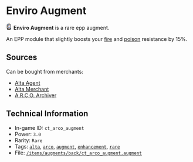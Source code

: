 # Enviro Augment

<img src="https://raw.githubusercontent.com/Ceterai/Enternia/main/items/augments/back/ct_arco_augment.png" alt="Enviro Augment icon" loading="lazy" height=16px width="auto" /> **Enviro Augment** is a rare epp augment.

An EPP module that slightly boosts your [fire](https://ceterai.github.io/MyEnternia/Wiki/Tags/Fire) and [poison](https://ceterai.github.io/MyEnternia/Wiki/Tags/Poison) resistance by 15%.

## Sources

Can be bought from merchants:

- [Alta Agent](https://ceterai.github.io/MyEnternia/Wiki/AltaAgent)
- [Alta Merchant](https://ceterai.github.io/MyEnternia/Wiki/AltaMerchant)
- [A.R.C.O. Archiver](https://ceterai.github.io/MyEnternia/Wiki/A.R.C.O.Archiver)

## Technical Information

- In-game ID: `ct_arco_augment`
- Power: `3.0`
- Rarity: `Rare`
- Tags: [`alta`](https://ceterai.github.io/MyEnternia/Wiki/Tags/Alta), [`arco`](https://ceterai.github.io/MyEnternia/Wiki/Tags/Arco), [`augment`](https://ceterai.github.io/MyEnternia/Wiki/Tags/Augment), [`enhancement`](https://ceterai.github.io/MyEnternia/Wiki/Tags/Enhancement), [`rare`](https://ceterai.github.io/MyEnternia/Wiki/Tags/Rare)
- File: [`/items/augments/back/ct_arco_augment.augment`](https://github.com/Ceterai/Enternia/blob/main/items/augments/back/ct_arco_augment.augment)
